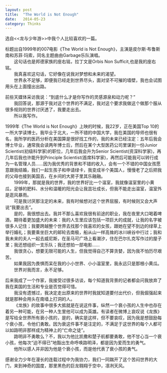 ```yaml
---
layout: post
title:  "The World is Not Enough"
date:   2014-05-23
category: Thinks
---
```

选自<<龙与少年游>>中我个人比较喜欢的一篇。
     
标题出自1999年的007电影《The World is Not Enough》，主演是皮尔斯·布鲁斯南和苏菲·玛索，同名主题曲由Garbage乐队演唱。     
&emsp;&emsp;这句话也是邦德家族的座右铭，拉丁文是Orbis Non Sufficit,也是我的座右铭。     
&emsp;&emsp;我真喜欢这句话，它好像在说我对梦想和未来的渴望。     
&emsp;&emsp;世界永不足够，即便我已经走到世界尽头，面对坚不可摧的墙壁，我也会试图用头在上面撞出出路。

前些天媒体采访我说：“到底什么才是你写作的灵感源泉和动力呢？”    
&emsp;&emsp;我回答说，那源于我对这个世界的不满足，我对这个要求我做这个做那个服从很多规则的世界讨厌透了，我要走出去。     
&emsp;&emsp;所以我写作。

1999年《The World is Not Enough》上映的时候，我22岁，正在美国Top 10的一所大学读博士。我毕业于北大，一所不错的中国大学，我在美国的导师也很有名，我所学的医药分析在美国算是很好找工作的，我的未来已经注定：五年后我会博士毕业，通常我会读两年博士后，然后在某个大型医药公司里谋到一份Junior Scientist(初级科学家)的职位，几年后我会升为Senior Scientist(资深科学家)，再几年后我也许能升到Principle Scientist(首席科学家)，再然后可能我可以转行成为一名管理人员……因为我优秀的背景和不错的收入，会有一个不错的中国女孩愿意跟我结婚，我们一起生孩子和申请绿卡，我变成半个美国人，慢慢老了之后把我的父母也接到美国去，在乡间的大房子里其乐融融。     
&emsp;&emsp;1999年，那就是我的世界，我的世界好比一个温室，我就像温室里的小黄瓜，足够的肥料、水分和温暖的阳光会让我茁壮成长，但我不能走出温室，温室外是逛风暴雨。     
&emsp;&emsp;可是我讨厌那注定的未来，我有时候想对这个世界屈服，有时候则又会大声说“我要出去”。     
&emsp;&emsp;是的，我很想出去。我并不那么喜欢我很有前途的职业，我在夜里大口喝着啤酒，期待着更加盛大的未来：我的人生里应该包括一项巨大的成就，让我的名字被很多人记住；我要跨越整个世界去找那个我喜欢的女孩，跟她在望不到边的绿草上举行婚礼；我要乘坐巨大的邮轮去南极，船从山一样高耸的冰川峡谷中行过；我和我未来的夫人一起去威尼斯，在圣马可广场上看潮汐，住在巴尔扎克写作过的屋子里；我还想组织一支乐队；我还想拍一部电影……    
&emsp;&emsp;我很贪心，想要无限可能的人生，但我觉得自己不算贪婪，因为我不怕历尽艰苦。     
&emsp;&emsp;如果我因为畏惧而呆在我的小小世界、小小温室里，我永远只是那根小黄瓜。     
&emsp;&emsp;世界对我而言，永不足够。

后来我成了一个作家，我接受过很多访谈，每个知道我背景的记者都会问我放弃了我在美国的生活和专业是否觉得可惜。      
&emsp;&emsp;我没有遗憾过，我决定走出原来的世界时我就知道要付出代价，但我倔强起来就是那种会用头在南墙上打洞的人。     
&emsp;&emsp;《龙族》的故事中很多大抵就是在说这件事，纵然一个衰小孩的人生中也存在着另一种可能，在另一种人生里他可以成为英雄。有读者在微博上哀叹说《龙族》是写给全世界所有衰小孩的，是的，确实是这样，但不要哀叹，因为我是想鼓励每个衰小孩，令他们勇敢。因为衰这件事不是注定的，不满足于这世界的每个人都可以如路明非那样成为精神上的“亡命之徒”。     
&emsp;&emsp;路明非不勇敢么？不，我以为他比凯撒和楚子航都要勇敢，他不甘心当一个衰小孩，他每次“迫不得已”地豁出生命呼唤路明泽，都是因为爱而生的勇气。      
&emsp;&emsp;他所以感人并非因为他是个衰小孩，而是他代表了衰小孩的勇气。

感谢全力少年在漫长的连载过程中为我协力，我们一同踹开了这个苦闷世界的大门，来到神奇的国度，那里黑色的巨龙翱翔于空中，凛冽天风。

